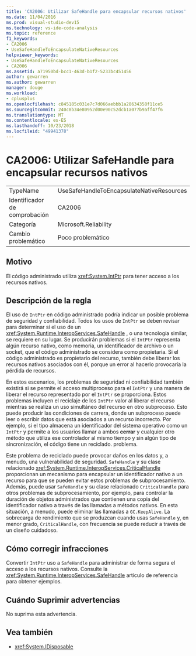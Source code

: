 ```yaml
---
title: 'CA2006: Utilizar SafeHandle para encapsular recursos nativos'
ms.date: 11/04/2016
ms.prod: visual-studio-dev15
ms.technology: vs-ide-code-analysis
ms.topic: reference
f1_keywords:
- CA2006
- UseSafeHandleToEncapsulateNativeResources
helpviewer_keywords:
- UseSafeHandleToEncapsulateNativeResources
- CA2006
ms.assetid: a71950bd-bcc1-463d-b1f2-5233bc451456
author: gewarren
ms.author: gewarren
manager: douge
ms.workload:
- cplusplus
ms.openlocfilehash: c845185c031e7c7d066aebbb1a28634358f11ce5
ms.sourcegitcommit: 240c8b34e80952d00e90c52dcb1a077b9aff47f6
ms.translationtype: MT
ms.contentlocale: es-ES
ms.lasthandoff: 10/23/2018
ms.locfileid: "49941378"
---
```

# <a name="ca2006-use-safehandle-to-encapsulate-native-resources"></a>CA2006: Utilizar SafeHandle para encapsular recursos nativos

|||
|-|-|
|TypeName|UseSafeHandleToEncapsulateNativeResources|
|Identificador de comprobación|CA2006|
|Categoría|Microsoft.Reliability|
|Cambio problemático|Poco problemático|

## <a name="cause"></a>Motivo
 El código administrado utiliza <xref:System.IntPtr> para tener acceso a los recursos nativos.

## <a name="rule-description"></a>Descripción de la regla
 El uso de `IntPtr` en código administrado podría indicar un posible problema de seguridad y confiabilidad. Todos los usos de `IntPtr` se deben revisar para determinar si el uso de un <xref:System.Runtime.InteropServices.SafeHandle> , o una tecnología similar, se requiere en su lugar. Se producirán problemas si el `IntPtr` representa algún recurso nativo, como memoria, un identificador de archivo o un socket, que el código administrado se considera como propietaria. Si el código administrado es propietario del recurso, también debe liberar los recursos nativos asociados con él, porque un error al hacerlo provocaría la pérdida de recursos.

 En estos escenarios, los problemas de seguridad ni confiabilidad también existirá si se permite el acceso multiproceso para el `IntPtr` y una manera de liberar el recurso representado por el `IntPtr` se proporciona. Estos problemas incluyen el reciclaje de los `IntPtr` valor al liberar el recurso mientras se realiza un uso simultáneo del recurso en otro subproceso. Esto puede producir las condiciones de carrera, donde un subproceso puede leer o escribir datos que está asociados a un recurso incorrecto. Por ejemplo, si el tipo almacena un identificador del sistema operativo como un `IntPtr` y permite a los usuarios llamar a ambos **cerrar** y cualquier otro método que utiliza ese controlador al mismo tiempo y sin algún tipo de sincronización, el código tiene un reciclado. problema.

 Este problema de reciclado puede provocar daños en los datos y, a menudo, una vulnerabilidad de seguridad. `SafeHandle` y su clase relacionado <xref:System.Runtime.InteropServices.CriticalHandle> proporcionan un mecanismo para encapsular un identificador nativo a un recurso para que se pueden evitar estos problemas de subprocesamiento. Además, puede usar `SafeHandle` y su clase relacionado `CriticalHandle` para otros problemas de subprocesamiento, por ejemplo, para controlar la duración de objetos administrados que contienen una copia del identificador nativo a través de las llamadas a métodos nativos. En esta situación, a menudo, puede eliminar las llamadas a `GC.KeepAlive`. La sobrecarga de rendimiento que se produzcan cuando usas `SafeHandle` y, en menor grado, `CriticalHandle`, con frecuencia se puede reducir a través de un diseño cuidadoso.

## <a name="how-to-fix-violations"></a>Cómo corregir infracciones

Convertir `IntPtr` uso a `SafeHandle` para administrar de forma segura el acceso a los recursos nativos. Consulte la <xref:System.Runtime.InteropServices.SafeHandle> artículo de referencia para obtener ejemplos.

## <a name="when-to-suppress-warnings"></a>Cuándo Suprimir advertencias

No suprima esta advertencia.

## <a name="see-also"></a>Vea también

- <xref:System.IDisposable>